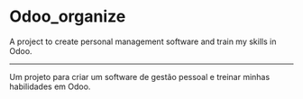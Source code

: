 # Odoo_organize
A project to create personal management software and train my skills in Odoo.

____________________________________________

Um projeto para criar um software de gestão pessoal e treinar minhas habilidades em Odoo.

